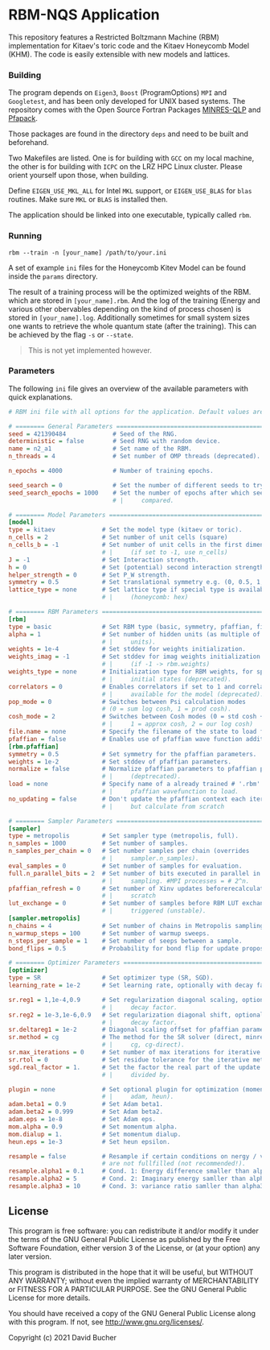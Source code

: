 # RBM-NQS Application

This repository features a Restricted Boltzmann Machine (RBM) implementation
for Kitaev's toric code and the Kitaev Honeycomb Model (KHM). The code is easily
extensible with new models and lattices.

### Building

The program depends on `Eigen3`, `Boost` (ProgramOptions) `MPI` and
`Googletest`, and has been only developed for UNIX based systems. The repository
comes with the Open Source Fortran Packages
[MINRES-QLP](https://www.netlib.org/toms/937) and
[Pfapack](https://arxiv.org/abs/1102.3440).

Those packages are found in the directory `deps` and need to be built and
beforehand.

Two Makefiles are listed. One is for building with `GCC` on my local machine,
the other is for building with `ICPC` on the LRZ HPC Linux cluster.
Please orient yourself upon those, when building.

Define `EIGEN_USE_MKL_ALL` for Intel `MKL` support, or `EIGEN_USE_BLAS` for
`blas` routines. Make sure `MKL` or `BLAS` is installed then.

The application should be linked into one executable, typically called `rbm`.

### Running


```
rbm --train -n [your_name] /path/to/your.ini
```

A set of example `ini` files for the Honeycomb Kitev Model can be found inside
the `params` directory.

The result of a training process will be the optimized weights of the RBM. which
are stored in `[your_name].rbm`. And the log of the training (Energy and various
other obervables depending on the kind of process chosen) is stored in
`[your_name].log`. Additionally sometimes for small system sizes one wants to
retrieve the whole quantum state (after the training). This can be achieved by
the flag `-s` or `--state`.
> This is not yet implemented however.

###  Parameters

The following `ini` file gives an overview of the available parameters with
quick explanations.

```ini
# RBM ini file with all options for the application. Default values are set.

# ======== General Parameters ==================================================
seed = 421390484             # Seed of the RNG.
deterministic = false        # Seed RNG with random device.
name = n2_a1                 # Set name of the RBM.
n_threads = 4                # Set number of OMP threads (deprecated).

n_epochs = 4000              # Number of training epochs.

seed_search = 0              # Set the number of different seeds to try.
seed_search_epochs = 1000    # Set the number of epochs after which seeds are
                             # |     compared.

# ======== Model Parameters ====================================================
[model]
type = kitaev             # Set the model type (kitaev or toric).
n_cells = 2               # Set number of unit cells (square)
n_cells_b = -1            # Set number of unit cells in the first dimension
                          # |     (if set to -1, use n_cells)
J = -1                    # Set Interaction strength.
h = 0                     # Set (potential) second interaction strength.
helper_strength = 0       # Set P_W strength.
symmetry = 0.5            # Set translational symmetry e.g. (0, 0.5, 1, 2).
lattice_type = none       # Set lattice type if special type is available
                          # |     (honeycomb: hex)

# ======== RBM Parameters ======================================================
[rbm]
type = basic              # Set RBM type (basic, symmetry, pfaffian, file).
alpha = 1                 # Set number of hidden units (as multiple of visible
                          # |     units).
weights = 1e-4            # Set stddev for weights initialization.
weights_imag = -1         # Set stddev for imag weights initialization
                          # |     (if -1 -> rbm.weights)
weights_type = none       # Initialization type for RBM weights, for special
                          # |     initial states (deprecated).
correlators = 0           # Enables correlators if set to 1 and correlators are
                          # |     available for the model (deprecated).
pop_mode = 0              # Switches between Psi calculation modes
                          # (0 = sum log cosh, 1 = prod cosh).
cosh_mode = 2             # Switches between Cosh modes (0 = std cosh + log,
                          # |     1 = approx cosh, 2 = our log cosh)
file.name = none          # Specify the filename of the state to load from.
pfaffian = false          # Enables use of pfaffian wave function addition.
[rbm.pfaffian]
symmetry = 0.5            # Set symmetry for the pfaffian parameters.
weights = 1e-2            # Set stddev of pfaffian parameters.
normalize = false         # Normalize pfaffian parameters to pfaffian prop to 1
                          # |     (deptrecated).
load = none               # Specify name of a already trained # '.rbm' of a
                          # |     pfaffian wavefunction to load.
no_updating = false       # Don't update the pfaffian context each iteration
                          # |     but calculate from scratch

# ======== Sampler Parameters ==================================================
[sampler]
type = metropolis         # Set sampler type (metropolis, full).
n_samples = 1000          # Set number of samples.
n_samples_per_chain = 0   # Set number samples per chain (overrides
                          # |     sampler.n_samples).
eval_samples = 0          # Set number of samples for evaluation.
full.n_parallel_bits = 2  # Set number of bits executed in parallel in perfect
                          # |     sampling. #MPI processes = # 2^n.
pfaffian_refresh = 0      # Set number of Xinv updates beforerecalculation from
                          # |     scratch
lut_exchange = 0          # Set number of samples before RBM LUT exchange is
                          # |     triggered (unstable).
[sampler.metropolis]
n_chains = 4              # Set number of chains in Metropolis sampling.
n_warmup_steps = 100      # Set number of warmup sweeps.
n_steps_per_sample = 1    # Set number of seeps between a sample.
bond_flips = 0.5          # Probability for bond flip for update proposal.

# ======== Optimizer Parameters ================================================
[optimizer]
type = SR                 # Set optimizer type (SR, SGD).
learning_rate = 1e-2      # Set learning rate, optionally with decay factor.

sr.reg1 = 1,1e-4,0.9      # Set regularization diagonal scaling, optionally with
                          # |     decay factor.
sr.reg2 = 1e-3,1e-6,0.9   # Set regularization diagonal shift, optionally with
                          # |     decay factor.
sr.deltareg1 = 1e-2       # Diagonal scaling offset for pfaffian parameters.
sr.method = cg            # The method for the SR solver (direct, minresqlp,
                          # |     cg, cg-direct).
sr.max_iterations = 0     # Set number of max iterations for iterative method.
sr.rtol = 0               # Set residue tolerance for the iterative method.
sgd.real_factor = 1.      # Set the factor the real part of the update vector is
                          # |     divided by.

plugin = none             # Set optional plugin for optimization (momentum,
                          # |     adam, heun).
adam.beta1 = 0.9          # Set Adam beta1.
adam.beta2 = 0.999        # Set Adam beta2.
adam.eps = 1e-8           # Set Adam eps.
mom.alpha = 0.9           # Set momentum alpha.
mom.dialup = 1.           # Set momentum dialup.
heun.eps = 1e-3           # Set heun epsilon.

resample = false          # Resample if certain conditions on nergy / variance
                          # are not fullfilled (not recommended!).
resample.alpha1 = 0.1     # Cond. 1: Energy difference smaller than alpha1.
resample.alpha2 = 5       # Cond. 2: Imaginary energy samller than alpha2 * var.
resample.alpha3 = 10      # Cond. 3: variance ratio samller than alpha3.

```

## License

This program is free software: you can redistribute it and/or modify
it under the terms of the GNU General Public License as published by
the Free Software Foundation, either version 3 of the License, or
(at your option) any later version.

This program is distributed in the hope that it will be useful,
but WITHOUT ANY WARRANTY; without even the implied warranty of
MERCHANTABILITY or FITNESS FOR A PARTICULAR PURPOSE.  See the
GNU General Public License for more details.

You should have received a copy of the GNU General Public License
along with this program.  If not, see <http://www.gnu.org/licenses/>.

Copyright (c) 2021 David Bucher


